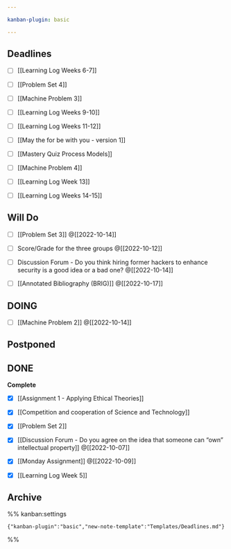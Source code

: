 ```yaml
---

kanban-plugin: basic

---
```


## Deadlines

- [ ] [[Learning Log  Weeks 6-7]]
- [ ] [[Problem Set 4]]
- [ ] [[Machine Problem 3]]
- [ ] [[Learning Log  Weeks 9-10]]
- [ ] [[Learning Log  Weeks 11-12]]
- [ ] [[May the for be with you - version 1]]
- [ ] [[Mastery Quiz  Process Models]]
- [ ] [[Machine Problem 4]]
- [ ] [[Learning Log  Week 13]]
- [ ] [[Learning Log  Weeks 14-15]]


## Will Do

- [ ] [[Problem Set 3]] @[[2022-10-14]]
- [ ] Score/Grade for the three groups @[[2022-10-12]]
- [ ] Discussion Forum - Do you think hiring former hackers to enhance security is a good idea or a bad one? @[[2022-10-14]]
- [ ] [[Annotated Bibliography (BRIG)]] @[[2022-10-17]]


## DOING

- [ ] [[Machine Problem 2]] @[[2022-10-14]]


## Postponed



## DONE

**Complete**
- [x] [[Assignment 1 - Applying Ethical Theories]]
- [x] [[Competition and cooperation of Science and Technology]]
- [x] [[Problem Set 2]]
- [x] [[Discussion Forum - Do you agree on the idea that someone can “own” intellectual property]] @[[2022-10-07]]
- [x] [[Monday Assignment]] @[[2022-10-09]]
- [x] [[Learning Log  Week 5]]


## Archive





%% kanban:settings
```
{"kanban-plugin":"basic","new-note-template":"Templates/Deadlines.md"}
```
%%